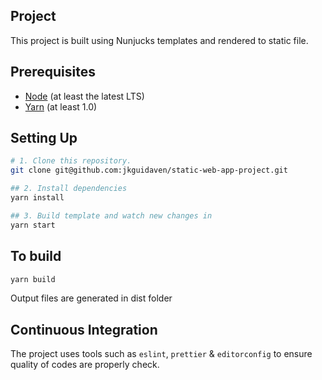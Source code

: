 ## Project

This project is built using Nunjucks templates and rendered to static file.

## Prerequisites

- [Node](https://nodejs.org/en/) (at least the latest LTS)
- [Yarn](https://yarnpkg.com/lang/en/docs/install/) (at least 1.0)

## Setting Up

```bash
# 1. Clone this repository.
git clone git@github.com:jkguidaven/static-web-app-project.git

## 2. Install dependencies
yarn install

## 3. Build template and watch new changes in
yarn start
```

## To build

```bash
yarn build
```

Output files are generated in dist folder

## Continuous Integration

The project uses tools such as `eslint`, `prettier` & `editorconfig` to ensure quality of
codes are properly check.
